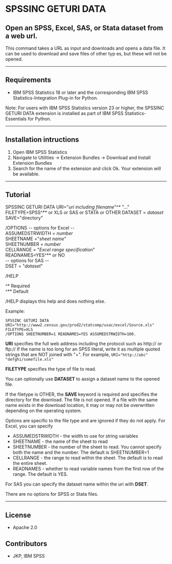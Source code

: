 # SPSSINC GETURI DATA
## Open an SPSS, Excel, SAS, or Stata dataset from a web url.
 This command takes a URL as input and downloads and opens a data file.  It can be used to download and save files of other typ  es, but these will not be opened.

---
Requirements
----
- IBM SPSS Statistics 18 or later and the corresponding IBM SPSS Statistics-Integration Plug-in for Python.

Note: For users with IBM SPSS Statistics version 23 or higher, the SPSSINC GETURI DATA extension is installed as part of IBM SPSS Statistics-Essentials for Python.

---
Installation intructions
----
1. Open IBM SPSS Statistics
2. Navigate to Utilities -> Extension Bundles -> Download and Install Extension Bundles
3. Search for the name of the extension and click Ok. Your extension will be available.

---
Tutorial
----
SPSSINC GETURI DATA URI="*uri including filename*"^&#42; "..."  
FILETYPE=SPSS^&#42;&#42; or XLS or SAS or STATA or OTHER
DATASET = *dataset*  
SAVE="directory"  

/OPTIONS
-- options for Excel --  
ASSUMEDSTRWIDTH = *number*  
SHEETNAME ="*sheet name*"  
SHEETNUMBER = *number*  
CELLRANGE = "*Excel range specification*"  
READNAMES=YES^&#42;&#42; or NO  
-- options for SAS --  
DSET = "*dataset*"

/HELP

^&#42; Required  
^&#42;&#42; Default

/HELP displays this help and does nothing else.



Example:
```
SPSSINC GETURI DATA
URI="http://www2.census.gov/prod2/statcomp/usac/excel/Source.xls"
FILETYPE=XLS 
/OPTIONS SHEETNUMBER=1 READNAMES=YES ASSUMEDSTRWIDTH=100.
```

**URI** specifies the full web address including the protocol such as http:// or ftp://
If the name is too long for an SPSS literal, write it as multiple quoted
strings that are NOT joined with "+".  For example,
```URI="http://abc" "defghi/somefile.xls"```

**FILETYPE** specifies the type of file to read.

You can optionally use **DATASET** to assign a dataset name to the opened file.

If the filetype is OTHER, the **SAVE** keyword is required and specifies the directory
for the download.  The file is not opened.  If a file with the same name exists in the download
location, it may or may not be overwritten depending on the operating system.

Options are specific to the file type and are ignored if they do not apply.
For Excel, you can specify
* ASSUMEDSTRWIDTH - the width to use for string variables
* SHEETNAME - the name of the sheet to read
* SHEETNUMBER - the number of the sheet to read.
You cannot specify both the name and the number.  The default is SHEETNUMBER=1
* CELLRANGE - the range to read within the sheet.  The default is to read the entire sheet.
* READNAMES - whether to read variable names from the first row of the range.  The default is YES.

For SAS you can specify the dataset name within the uri with **DSET**.

There are no options for SPSS or Stata files.

---
License
----

- Apache 2.0
                              
Contributors
----

  - JKP, IBM SPSS
